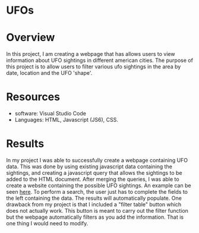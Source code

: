 # UFOs

# Overview
In this project, I am creating a webpage that has allows users to view information about UFO sightings in different american cities. The purpose of this project is to allow users to filter various ufo sightings in the area by date, location and the UFO 'shape'. 

# Resources
- software: Visual Studio Code
- Languages: HTML, Javascript (JS6), CSS.

# Results
In my project I was able to successfully create a webpage containing UFO data. This was done by using existing javascript data containing the sightings, and creating a javascript query that allows the sightings to be added to the HTML document. After merging the queries, I was able to create a website containing the possible UFO sightings. An example can be seen [here](https://github.com/somtoesomeju/UFOs/blob/main/Resources/UFO_webpage.png). To perform a search, the user just has to complete the fields to the left containing the data. The results will automatically populate. One drawback from my project is that I included a "filter table" button which does not actually work. This button is meant to carry out the filter function but the webpage automatically filters as you add the information. That is one thing I would need to modify.
